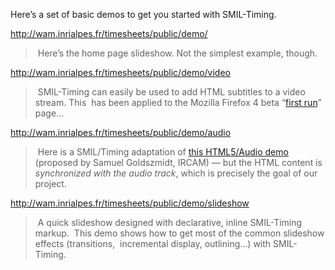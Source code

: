 Here’s a set of basic demos to get you started with SMIL-Timing.

<http://wam.inrialpes.fr/timesheets/public/demo/>

> Here’s the home page slideshow. Not the simplest example, though.

<http://wam.inrialpes.fr/timesheets/public/demo/video>

> SMIL-Timing can easily be used to add HTML subtitles to a video stream. This
> has been applied to the Mozilla Firefox 4 beta “[first
> run](http://www.mozilla.com/fr/firefox/4.0b1/firstrun/)” page…

<http://wam.inrialpes.fr/timesheets/public/demo/audio>

> Here is a SMIL/Timing adaptation of [this HTML5/Audio
> demo](http://apm.ircam.fr/page/audio-tag/) (proposed by Samuel Goldszmidt,
> IRCAM) — but the HTML content is _synchronized with the audio track_, which
> is precisely the goal of our project.

<http://wam.inrialpes.fr/timesheets/public/demo/slideshow>

> A quick slideshow designed with declarative, inline SMIL-Timing markup.
> This demo shows how to get most of the common slideshow effects (transitions,
> incremental display, outlining…) with SMIL-Timing.


